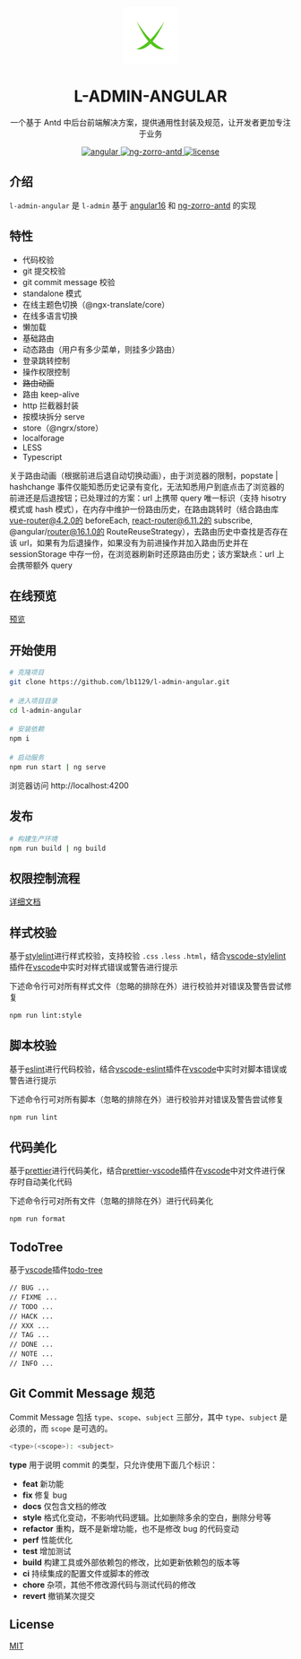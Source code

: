 <p align="center">
  <a href="https://www.leibo.group/l-admin-angular/">
    <img width="100" src="https://github.com/lb1129/l-admin-angular/blob/master/src/assets/image/logo.svg">
  </a>
</p>

<h1 align="center">L-ADMIN-ANGULAR</h1>

<p align="center">一个基于 Antd 中后台前端解决方案，提供通用性封装及规范，让开发者更加专注于业务</p>

<p align="center">
  <a href="https://github.com/angular/angular">
    <img src="https://img.shields.io/badge/angular-16.1.0-brightgreen.svg" alt="angular">
  </a>
  <a href="https://github.com/NG-ZORRO/ng-zorro-antd">
    <img src="https://img.shields.io/badge/zorro-16.0.0-brightgreen.svg" alt="ng-zorro-antd">
  </a>
  <a href="https://github.com/lb1129/l-admin-angular/blob/master/LICENSE">
    <img src="https://img.shields.io/github/license/mashape/apistatus.svg" alt="license">
  </a>
</p>

## 介绍

`l-admin-angular` 是 `l-admin` 基于 [angular16](https://github.com/angular/angular) 和 [ng-zorro-antd](https://github.com/NG-ZORRO/ng-zorro-antd) 的实现

## 特性

- 代码校验
- git 提交校验
- git commit message 校验
- standalone 模式
- 在线主题色切换（@ngx-translate/core）
- 在线多语言切换
- 懒加载
- 基础路由
- 动态路由（用户有多少菜单，则挂多少路由）
- 登录跳转控制
- 操作权限控制
- ~~路由动画~~
- 路由 keep-alive
- http 拦截器封装
- 按模块拆分 serve
- store（@ngrx/store）
- localforage
- LESS
- Typescript

关于路由动画（根据前进后退自动切换动画），由于浏览器的限制，popstate | hashchange 事件仅能知悉历史记录有变化，无法知悉用户到底点击了浏览器的前进还是后退按钮；已处理过的方案：url 上携带 query 唯一标识（支持 hisotry 模式或 hash 模式），在内存中维护一份路由历史，在路由跳转时（结合路由库 vue-router@4.2.0的 beforeEach, react-router@6.11.2的 subscribe, @angular/router@16.1.0的 RouteReuseStrategy），去路由历史中查找是否存在该 url，如果有为后退操作，如果没有为前进操作并加入路由历史并在 sessionStorage 中存一份，在浏览器刷新时还原路由历史；该方案缺点：url 上会携带额外 query

## 在线预览

[预览](https://www.leibo.group/l-admin-angular/)

## 开始使用

```sh
# 克隆项目
git clone https://github.com/lb1129/l-admin-angular.git

# 进入项目目录
cd l-admin-angular

# 安装依赖
npm i

# 启动服务
npm run start | ng serve
```

浏览器访问 http://localhost:4200

## 发布

```sh
# 构建生产环境
npm run build | ng build
```

## 权限控制流程

[详细文档](./PermissionFlow.md)

## 样式校验

基于[stylelint](https://stylelint.io/)进行样式校验，支持校验 `.css` `.less` `.html`，结合[vscode-stylelint](https://marketplace.visualstudio.com/items?itemName=stylelint.vscode-stylelint)插件在[vscode](https://code.visualstudio.com/)中实时对样式错误或警告进行提示

下述命令行可对所有样式文件（忽略的排除在外）进行校验并对错误及警告尝试修复

```sh
npm run lint:style
```

## 脚本校验

基于[eslint](https://eslint.org/)进行代码校验，结合[vscode-eslint](https://marketplace.visualstudio.com/items?itemName=dbaeumer.vscode-eslint)插件在[vscode](https://code.visualstudio.com/)中实时对脚本错误或警告进行提示

下述命令行可对所有脚本（忽略的排除在外）进行校验并对错误及警告尝试修复

```sh
npm run lint
```

## 代码美化

基于[prettier](https://prettier.io/)进行代码美化，结合[prettier-vscode](https://marketplace.visualstudio.com/items?itemName=esbenp.prettier-vscode)插件在[vscode](https://code.visualstudio.com/)中对文件进行保存时自动美化代码

下述命令行可对所有文件（忽略的排除在外）进行代码美化

```sh
npm run format
```

## TodoTree

基于[vscode](https://code.visualstudio.com/)插件[todo-tree](https://marketplace.visualstudio.com/items?itemName=Gruntfuggly.todo-tree)

```sh
// BUG ...
// FIXME ...
// TODO ...
// HACK ...
// XXX ...
// TAG ...
// DONE ...
// NOTE ...
// INFO ...
```

## Git Commit Message 规范

Commit Message 包括 `type`、`scope`、`subject` 三部分，其中 `type`、`subject` 是必须的，而 `scope` 是可选的。

```sh
<type>(<scope>): <subject>
```

**type** 用于说明 commit 的类型，只允许使用下面几个标识：

- **feat** 新功能
- **fix** 修复 bug
- **docs** 仅包含文档的修改
- **style** 格式化变动，不影响代码逻辑。比如删除多余的空白，删除分号等
- **refactor** 重构，既不是新增功能，也不是修改 bug 的代码变动
- **perf** 性能优化
- **test** 增加测试
- **build** 构建工具或外部依赖包的修改，比如更新依赖包的版本等
- **ci** 持续集成的配置文件或脚本的修改
- **chore** 杂项，其他不修改源代码与测试代码的修改
- **revert** 撤销某次提交

## License

[MIT](https://github.com/lb1129/l-admin-angular/blob/master/LICENSE)
